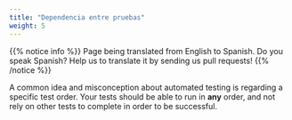 ```yaml
---
title: "Dependencia entre pruebas"
weight: 5
---
```


{{% notice info %}}
<i class="fas fa-language"></i> Page being translated from 
English to Spanish. Do you speak Spanish? Help us to translate
it by sending us pull requests!
{{% /notice %}}

A common idea and misconception about automated testing is regarding a
specific test order. Your tests should be able to run in **any** order,
and not rely on other tests to complete in order to be successful.


